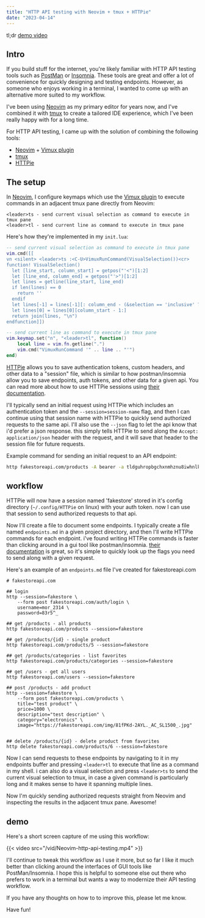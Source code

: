 ```yaml
---
title: "HTTP API testing with Neovim + tmux + HTTPie"
date: "2023-04-14"
---
```


tl;dr [demo video](#demo)

## Intro

If you build stuff for the internet, you're likely familiar with HTTP API testing tools such as
[PostMan](https://www.postman.com) or [Insomnia](https://www.insomnia.rest). These tools are great and offer a lot of
convenience for quickly designing and testing endpoints. However, as someone who enjoys working in a terminal, I wanted
to come up with an alternative more suited to my workflow.

I've been using [Neovim] as my primary editor for years now, and I've combined
it with [tmux] to create a tailored IDE experience, which I've been really happy
with for a long time.

For HTTP API testing, I came up with the solution of combining the following tools:

- [Neovim] + [Vimux plugin]
- [tmux]
- [HTTPie]

## The setup

In [Neovim], I configure keymaps which use the [Vimux plugin] to execute
commands in an adjacent tmux pane directly from Neovim:

```
<leader>ts - send current visual selection as command to execute in tmux pane
<leader>tl - send current line as command to execute in tmux pane
```

Here's how they're implemented in my `init.lua`:

```lua
-- send current visual selection as command to execute in tmux pane
vim.cmd([[
vn <silent> <leader>ts :<C-U>VimuxRunCommand(VisualSelection())<cr>
function! VisualSelection()
  let [line_start, column_start] = getpos("'<")[1:2]
  let [line_end, column_end] = getpos("'>")[1:2]
  let lines = getline(line_start, line_end)
  if len(lines) == 0
    return ''
  endif
  let lines[-1] = lines[-1][: column_end - (&selection == 'inclusive' ? 1 : 2)]
  let lines[0] = lines[0][column_start - 1:]
  return join(lines, "\n")
endfunction]])

-- send current line as command to execute in tmux pane
vim.keymap.set("n", "<leader>tl", function()
	local line = vim.fn.getline(".")
	vim.cmd("VimuxRunCommand '" .. line .. "'")
end)
```

[HTTPie] allows you to save authentication tokens, custom headers, and other
data to a "session" file, which is similar to how postman/insomnia allow you to
save endpoints, auth tokens, and other data for a given api. You can read more
about how to use HTTPie sessions using [their documentation](https://HTTPie.io/docs/cli/sessions).

I'll typically send an initial request using HTTPie which includes an
authentication token and the `--session=session-name` flag, and then I can
continue using that session name with HTTPie to quickly send authorized requests
to the same api. I'll also use the `--json` flag to let the api know that i'd
prefer a json response. this simply tells HTTPie to send along the `Accept:
application/json` header with the request, and it will save that header to the
session file for future requests.

Example command for sending an initial request to an API endpoint:

```sh
http fakestoreapi.com/products -A bearer -a tldguhropbgchxnmhznu8iwhnlks8qlttbdf7dgg --session=fakestore --json
```

## workflow

HTTPie will now have a session named 'fakestore' stored in it's config
directory (`~/.config/HTTPie` on linux) with your auth token. now I can use
that session to send authorized requests to that api.

Now I'll create a file to document some endpoints. I typically create a file
named `endpoints.md` in a given project directory, and then I'll write HTTPie
commands for each endpoint. i've found writing HTTPie commands is faster than
clicking around in a gui tool like postman/insomnia. [their
documentation](https://HTTPie.io/docs/cli) is great, so it's simple to quickly
look up the flags you need to send along with a given request.

Here's an example of an `endpoints.md` file I've created for fakestoreapi.com

```shell
# fakestoreapi.com

## login
http --session=fakestore \
    --form post fakestoreapi.com/auth/login \
    username=mor_2314 \
    password=83r5^_ 

## get /products - all products
http fakestoreapi.com/products --session=fakestore

## get /products/{id} - single product
http fakestoreapi.com/products/5 --session=fakestore

## get /products/categories - list favorites
http fakestoreapi.com/products/categories --session=fakestore

## get /users - get all users
http fakestoreapi.com/users --session=fakestore

## post /products - add product
http --session=fakestore \
    --form post fakestoreapi.com/products \
    title="test product" \
    price=1000 \
    description="test description" \
    category="electronics" \
    image="https://fakestoreapi.com/img/81fPKd-2AYL._AC_SL1500_.jpg"
    

## delete /products/{id} - delete product from favorites
http delete fakestoreapi.com/products/6 --session=fakestore
```

Now I can send requests to these endpoints by navigating to it in my endpoints
buffer and pressing `<leader>tl` to execute that line as a command in my shell.
i can also do a visual selection and press `<leader>ts` to send the current
visual selection to tmux, in case a given command is particularly long and it
makes sense to have it spanning multiple lines.

Now I'm quickly sending authorized requests straight from Neovim and inspecting
the results in the adjacent tmux pane. Awesome!

## demo

Here's a short screen capture of me using this workflow:

{{< video src="/vid/Neovim-http-api-testing.mp4" >}}

I'll continue to tweak this workflow as I use it more, but so far I like it much
better than clicking around the interfaces of GUI tools like PostMan/Insomnia. I
hope this is helpful to someone else out there who prefers to work in a terminal
but wants a way to modernize their API testing workflow.

If you have any thoughts on how to to improve this, please let me know.

Have fun!

[HTTPie]: https://httpie.io/
[Neovim]: https://neovim.io/
[tmux]: https://github.com/tmux/tmux
[Vimux plugin]: https://github.com/preservim/vimux

